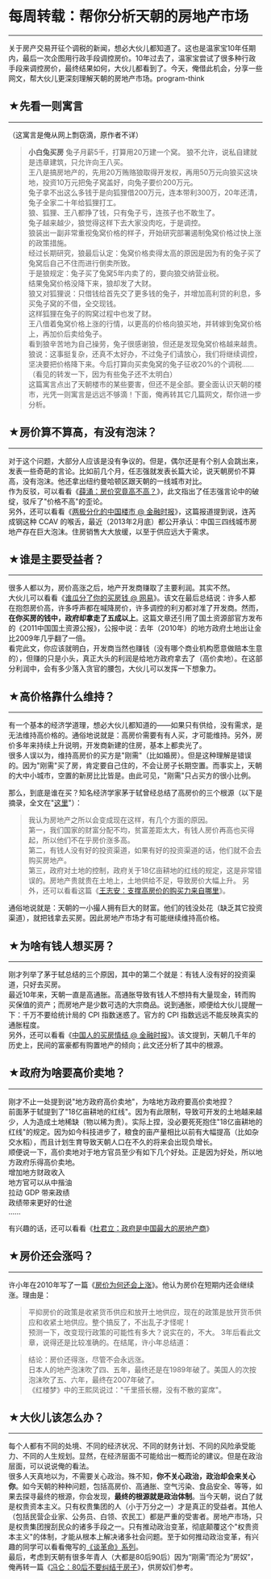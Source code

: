 # 每周转载：帮你分析天朝的房地产市场 

-----

 关于房产交易开征个调税的新闻，想必大伙儿都知道了。这也是温家宝10年任期内，最后一次企图用行政手段调控房价。10年过去了，温家宝尝试了很多种行政手段来调控房价，最终结果如何，大伙儿都看到了。今天，俺借此机会，分享一些网文，帮大伙儿更深刻理解天朝的房地产市场。program-think  
   
 ## ★先看一则寓言
-------

  
 （这寓言是俺从网上剽窃滴，原作者不详）  
 
> **小白兔买房** 
>  兔子月薪5千，打算用20万建一个窝。 狼不允许，说私自建就是违章建筑，只允许向王八买。  
>  王八是搞房地产的，先用20万贿赂狼取得开发权，再用50万元向狼买这块地，投资10万元把兔子窝盖好，向兔子要价200万元。  
>  兔子拿不出这么多钱于是向狐狸借200万元，连本带利300万，20年还清， 兔子全家二十年给狐狸打工。  
>  狼、狐狸、王八都挣了钱，只有兔子亏，连孩子也不敢生了。  
>  兔子越来越少，狼觉得这样下去大家没肉吃，于是调控。  
>  狼装出一副非常重视兔窝价格的样子，开始研究部署遏制兔窝价格过快上涨的政策措施。  
>  经过长期研究，狼最后认定：兔窝价格卖得太高的原因是因为有的兔子买了兔窝后自己不住而进行倒卖所致。  
>  于是狼规定：兔子买了兔窝5年内卖了的，要向狼交纳营业税。  
>  结果兔窝价格没降下来，狼却发了大财。  
>  狼又对狐狸说：只借钱给首先交了更多钱的兔子，并增加高利贷的利息，多买兔子窝的不借，全交现钱。  
>  这样狐狸在兔子的购窝过程中也发了财。  
>  王八借着兔窝价格上涨的行情，以更高的价格向狼买地，并转嫁到兔窝价格上，再加价后卖给兔子。  
>  看到狼辛苦地为自己操劳，兔子很感谢狼，但还是发现兔窝价格越来越贵。  
>  狼说：这事挺复杂，还真不太好办，不过兔子们请放心，我们将继续调控，坚决要把价格降下来。今后打算向买卖兔窝的兔子征收20%的个调税......  
>  （看见的转发一下，因为有些兔子还不太明白）  
 这篇寓言点出了天朝楼市的某些要害，但还不是全部。要全面认识天朝的楼市，光凭一则寓言是远远不够滴！下面，俺再转其它几篇网文，帮你进一步分析。  
   
 ## ★房价算不算高，有没有泡沫？
--------------

  
 对于这个问题，大部分人应该是没有争议的。但是，偶尔还是有个别人会跳出来，发表一些奇葩的言论。比如前几个月，任志强就发表长篇大论，说天朝房价不算高，没有泡沫。他还拿出纽约曼哈顿区跟天朝的一线城市对比。  
 作为反驳，可以看看《[薛涌：房价究竟高不高？](http://blog.sina.com.cn/s/blog_45f00ef40102e9ji.html)》，此文指出了任志强言论中的破绽，驳斥了"价格不高"的歪论。  
 另外，还可以看看《[两极分化的中国楼市 @ 金融时报](http://www.ftchinese.com/story/001049160)》，这篇报道提到说，连芮成钢这种 CCAV 的喉舌，最近（2013年2月底）都公开承认：中国三四线城市房地产存在巨大泡沫。住房销售大大放缓，以至于供应远大于需求。  
   
 ## ★谁是主要受益者？
---------

  
 很多人都以为，房价高涨之后，地产开发商赚取了主要利润。其实不然。  
 大伙儿可以看看《[谁瓜分了你的买房钱 @ 网易](http://view.163.com/12/0820/14/89C0UHT600012Q9L.html)》。该文在最后总结说：许多人都在抱怨房价高，许多呼声都在喊降房价，许多调控的利刃都对准了开发商。然而，**在你买房的钱中，政府却拿走了五成以上**。这篇文章还引用了国土资源部官方发布的《2011中国国土资源公报》，公报中说：去年（2010年）的地方政府土地出让金比2009年几乎翻了一倍。  
 看完此文，你应该就明白，开发商当然也赚钱（没有哪个商业机构愿意做赔本生意的），但赚的只是小头，真正大头的利润是给地方政府拿去了（高价卖地）。在这部分利润中，会有多少落入贪官的腰包，大伙儿可以发挥一下想象力。  
   
 ## ★高价格靠什么维持？
----------

  
 有一个基本的经济学道理，想必大伙儿都知道的——如果只有供给，没有需求，是无法维持高价格的。通俗地说就是：高房价需要有有人买，才可能维持。另外，房价多年来持续上升说明，开发商新建的住房，基本上都卖光了。  
 很多人误以为，维持高房价的买方是"刚需"（比如婚房）。但是这种理解是错误的。因为"刚需"买了房，肯定要自己住的，不会让房子长期空置。而事实上，天朝的大中小城市，空置的新房比比皆是。由此可见，"刚需"只占买方的很小比例。  
   
 那么，到底是谁在买？知名经济学家茅于轼曾经总结了高房价的三个根源（以下是摘录，全文在"[这里](http://view.news.qq.com/a/20120227/000001.htm)"）：  
 
> 我认为房地产之所以会变成现在这样，有几个方面的原因。  
>  第一，我们国家的财富分配不均，贫富差距太大，有钱人房价再高也买得起，所以他们不在乎房价涨多高。  
>  第二，有钱人没有好的投资渠道，如果有好的投资渠道的话，他们就不会去购买房地产。  
>  第三，政府对土地的控制，政府关于18亿亩耕地的红线的规定，这是非常错误的。房地产贵就贵在土地上，土地供给不足，导致房价大幅上升。 另外，还可以看看这篇《[王志安：支撑高房价的购买力来自哪里](http://blog.sina.com.cn/s/blog_63909ae70100jji3.html)》。  
   
 通俗地说就是：天朝的一小撮人拥有巨大的财富。他们的钱没处花（缺乏其它投资渠道），就把钱拿去买房。因此房地产市场才有可能继续维持高价格。  
   
 ## ★为啥有钱人想买房？
----------

  
 刚才列举了茅于轼总结的三个原因，其中的第二个就是：有钱人没有好的投资渠道，只好去买房。  
 最近10年来，天朝一直是高通胀。高通胀导致有钱人不想持有大量现金，转而购买保值的资产；而房地产是少数可选的大宗商品。说到通胀，顺便给大伙儿提醒一下：千万不要给统计局的 CPI 指数迷惑了。官方的 CPI 指数远远不能反映真实的通胀程度。  
 另外，还可以看看《[中国人的买房情结 @ 金融时报](http://www.ftchinese.com/story/001033182)》。该文提到，天朝几千年的历史上，民间的富豪都有购置地产的倾向；此文还分析了其中的根源。  
   
 ## ★政府为啥要高价卖地？
-----------

  
 刚才不止一处提到说"地方政府高价卖地"，为啥地方政府要高价卖地捏？  
 前面茅于轼提到了"18亿亩耕地的红线"。因为有此限制，导致可开发的土地越来越少，人为造成土地稀缺（物以稀为贵）。实际上捏，没必要死死抱住"18亿亩耕地的红线"的规定。因为如今科技进步了，粮食的亩产量相比以前有大幅提高（比如杂交水稻），而且计划生育导致天朝人口在不久的将来会出现负增长。  
 顺便说一下，高价卖地对于地方官员至少有如下几个好处。正是因为好处，所以地方政府乐得高价卖地。  
 增加地方财政收入  
 地方官可以从中揩油  
 拉动 GDP 带来政绩  
 政绩带来更好的仕途  
 ......  
   
 有兴趣的话，还可以看看《[杜君立：政府是中国最大的房地产商](http://blog.ifeng.com/article/10135894.html)》  
   
 ## ★房价还会涨吗？
--------

  
 许小年在2010年写了一篇《[房价为何还会上涨](http://xuxiaonian.blog.sohu.com/147375076.html)》。他认为房价在短期内还会继续涨。理由是：  
 
> 平抑房价的政策是收紧货币供应和放开土地供应，现在的政策是放开货币供应和收紧土地供应。整个搞反了，不出乱子才怪呢！  
>  预测一下，改变现行政策的可能性有多大？说实在的，不大。 3年后看此文章，说得还是比较准确的。在结尾，许小年总结道：  
 
> 结论：房价还得涨，尽管不会永远涨。  
>  日本人的地产泡沫吹了四、五年，最终还是在1989年破了。美国人的次按泡沫吹了五、六年，最终在2007年破了。  
>  《红楼梦》中的王熙凤说过："千里搭长棚，没有不散的宴席"。  
 ## ★大伙儿该怎么办？
---------

  
 每个人都有不同的处境、不同的经济状况、不同的财务计划、不同的风险承受能力、不同的人生规划。显然，在经济层面不可能给出一概而论的建议。但是在政治层面，可以说说俺的看法。  
 很多人天真地以为，不需要关心政治。殊不知，**你不关心政治，政治却会来关心你**。如今天朝的种种问题，包括高房价、高通胀、空气污染、食品安全、等等，如果去探寻最终的根源，你会发现，**最终的根源就是政治体制**。当今天朝，说白了就是权贵资本主义。只有权贵集团的人（小于万分之一）才是真正的受益者。其他人（包括民营企业家、公务员、白领、农民工）都是严重的受害者。房地产市场，只是权贵集团搜刮民众的诸多手段之一。只有推动政治变革，彻底颠覆这个"权贵资本主义"的体制，才能从根本上解决诸多社会问题。至于如何推动政治变革，有兴趣的同学可以看看俺写的[《谈革命》系列](http://program-think.blogspot.com/2011/12/revolution-0.html)。  
 最后，考虑到天朝有很多年青人（大都是80后90后）因为“刚需”而沦为“房奴”，俺再转一篇《[冯仑：80后不要纠结于房子](http://blog.sina.com.cn/s/blog_46f42eca0100n0ty.html)》，供房奴们参考。 